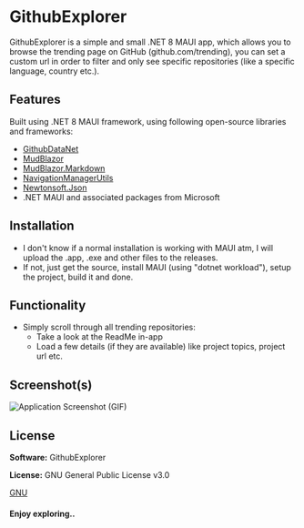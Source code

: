 # GithubExplorer

GithubExplorer is a simple and small .NET 8 MAUI app, which allows you to browse the trending page on GitHub (github.com/trending), you can set a custom url in order to filter and only see specific repositories (like a specific language, country etc.).

## Features

Built using .NET 8 MAUI framework, using following open-source libraries and frameworks:

- [GithubDataNet](https://www.nuget.org/packages/GithubDataNet)
- [MudBlazor](https://mudblazor.com)
- [MudBlazor.Markdown](https://www.nuget.org/packages/MudBlazor.Markdown)
- [NavigationManagerUtils](https://www.nuget.org/packages/NavigationManagerUtils)
- [Newtonsoft.Json](https://www.nuget.org/packages/Newtonsoft.Json)
- .NET MAUI and associated packages from Microsoft

## Installation

- I don't know if a normal installation is working with MAUI atm, I will upload the .app, .exe and other files to the releases.
- If not, just get the source, install MAUI (using "dotnet workload"), setup the project, build it and done.


## Functionality

- Simply scroll through all trending repositories:
    - Take a look at the ReadMe in-app
    - Load a few details (if they are available) like project topics, project url etc.

## Screenshot(s)

![Application Screenshot (GIF)](https://raw.githubusercontent.com/liebki/GithubExplorer/master/Screenshots/Application-Screenshot-1.3.0.gif)

## License

**Software:** GithubExplorer

**License:** GNU General Public License v3.0

[GNU](https://choosealicense.com/licenses/gpl-3.0/)

#### Enjoy exploring..